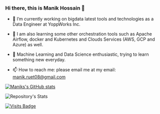 ### Hi there, this is Manik Hossain 👋


- 🔭 I’m currently working on bigdata latest tools and technologies as a Data Engineer at YoppWorks Inc.
- 🌱 I am also learning some other orchestration tools such as Apache Airflow, docker and Kubernetes and Clouds Services (AWS, GCP and Azure) as well. 
- 🌱 Machine Learning and Data Science enthusiastic, trying to learn something new everyday. 

- 📫 How to reach me: please email me at my email: manik.ruet08@gmail.com

[![Maniks's GitHub stats](https://github-readme-stats.vercel.app/api?username=ManikHossain08)](https://github.com/ManikHossain08/github-readme-stats)

![Repository's Stats](https://github-readme-stats.vercel.app/api/top-langs/?username=ManikHossain08&theme=blue-green)


[![Visits Badge](https://badges.pufler.dev/visits/ManikHossain08/ManikHossain08)](https://github.com/ManikHossain08)


